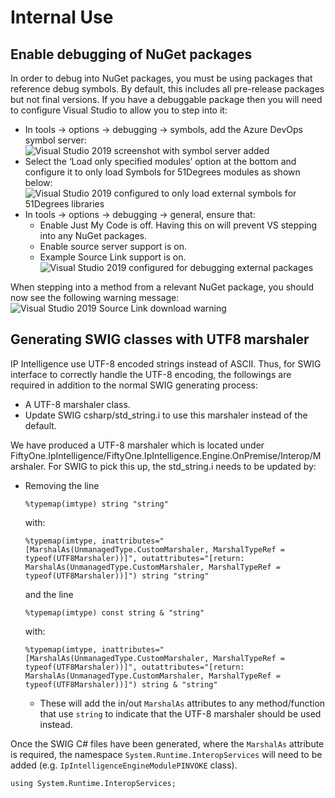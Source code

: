 # Internal Use

## Enable debugging of NuGet packages

In order to debug into NuGet packages, you must be using packages that reference debug symbols. By default, this includes all pre-release packages but not final versions.
If you have a debuggable package then you will need to configure Visual Studio to allow you to step into it:

- In tools -> options -> debugging -> symbols, add the Azure DevOps symbol server: 
![Visual Studio 2019 screenshot with symbol server added][ImageAddSymbolServer]
- Select the ‘Load only specified modules’ option at the bottom and configure it to only load Symbols for 51Degrees modules as shown below:
![Visual Studio 2019 configured to only load external symbols for 51Degrees libraries][ImageLoadOnlyFiftyone]
- In tools -> options -> debugging -> general, ensure that:
  - Enable Just My Code is off. Having this on will prevent VS stepping into any NuGet packages.
  - Enable source server support is on.
  - Example Source Link support is on.
![Visual Studio 2019 configured for debugging external packages][ImageConfigureDebugger]

When stepping into a method from a relevant NuGet package, you should now see the following warning message:
![Visual Studio 2019 Source Link download warning][ImageSourceLinkDownload]

[ImageAddSymbolServer]: file://Images/vs2019-add-symbol-server.png
[ImageConfigureDebugger]: file://Images/vs2019-configure-debugger.png
[ImageLoadOnlyFiftyone]: file://Images/vs2019-load-only-fiftyone.png
[ImageSourceLinkDownload]: file://Images/vs2019-source-link-download.png

## Generating SWIG classes with UTF8 marshaler

IP Intelligence use UTF-8 encoded strings instead of ASCII. Thus, for SWIG interface to correctly handle the UTF-8 encoding, the followings are required in addition to the normal SWIG generating process:
- A UTF-8 marshaler class.
- Update SWIG csharp/std_string.i to use this marshaler instead of the default.

We have produced a UTF-8 marshaler which is located under FiftyOne.IpIntelligence/FiftyOne.IpIntelligence.Engine.OnPremise/Interop/Marshaler. For SWIG to pick this up, the std_string.i needs to be updated by:
- Removing the line
  ```
  %typemap(imtype) string "string"
  ```
  with:
  ```
  %typemap(imtype, inattributes="[MarshalAs(UnmanagedType.CustomMarshaler, MarshalTypeRef = typeof(UTF8Marshaler))]", outattributes="[return: MarshalAs(UnmanagedType.CustomMarshaler, MarshalTypeRef = typeof(UTF8Marshaler))]") string "string"
  ```
  and the line
  ```
  %typemap(imtype) const string & "string"
  ```
  with:
  ```
  %typemap(imtype, inattributes="[MarshalAs(UnmanagedType.CustomMarshaler, MarshalTypeRef = typeof(UTF8Marshaler))]", outattributes="[return: MarshalAs(UnmanagedType.CustomMarshaler, MarshalTypeRef = typeof(UTF8Marshaler))]") string & "string"
  ```
  - These will add the in/out ``MarshalAs`` attributes to any method/function that use ``string`` to indicate that the UTF-8 marshaler should be used instead.

Once the SWIG C# files have been generated, where the ``MarshalAs`` attribute is required, the namespace ``System.Runtime.InteropServices`` will need to be added (e.g. ``IpIntelligenceEngineModulePINVOKE`` class).
```
using System.Runtime.InteropServices;
```